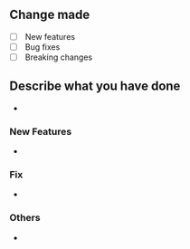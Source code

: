 ## Change made

- [ ]  New features
- [ ]  Bug fixes
- [ ]  Breaking changes
## Describe what you have done
- 
### New Features
- 
### Fix
- 
### Others
- 